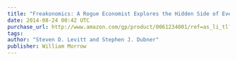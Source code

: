 ```yaml
---
title: "Freakonomics: A Rogue Economist Explores the Hidden Side of Everything"
date: 2014-08-24 00:42 UTC
purchase_url: http://www.amazon.com/gp/product/0061234001/ref=as_li_tl?ie=UTF8&camp=1789&creative=390957&creativeASIN=0061234001&linkCode=as2&tag=everrail-20&linkId=JS5KLKACXA5TSJ6E
tags:
author: "Steven D. Levitt and Stephen J. Dubner"
publisher: William Morrow
---
```


